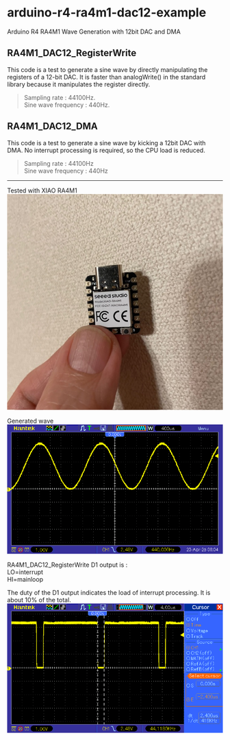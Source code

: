 # arduino-r4-ra4m1-dac12-example
Arduino R4 RA4M1 Wave Generation with 12bit DAC and DMA

## RA4M1_DAC12_RegisterWrite
 This code is a test to generate a sine wave by directly manipulating the registers of a 12-bit DAC. It is faster than analogWrite() in the standard library because it manipulates the register directly.

> Sampling rate : 44100Hz.  
> Sine wave frequency : 440Hz.

## RA4M1_DAC12_DMA
This code is a test to generate a sine wave by kicking a 12bit DAC with DMA. No interrupt processing is required, so the CPU load is reduced.

> Sampling rate : 44100Hz  
> Sine wave frequency : 440Hz

---

Tested with XIAO RA4M1
![](./images/20250420_ra4m1_0.jpeg)

Generated wave
![](./images/pic_199_1.png)

RA4M1_DAC12_RegisterWrite D1 output is :  
 LO=interrupt  
 HI=mainloop  
 
The duty of the D1 output indicates the load of interrupt processing. It is about 10% of the total.
![](./images/pic_199_2.png)

